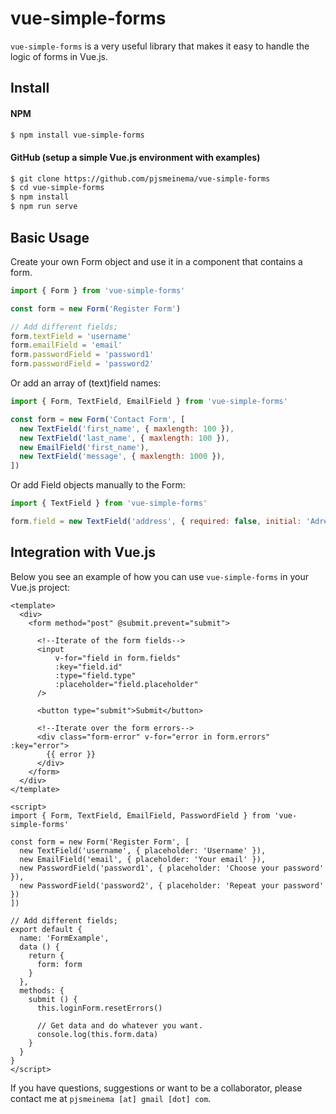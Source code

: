 # vue-simple-forms

`vue-simple-forms` is a very useful library that makes it easy to handle the logic of forms in Vue.js.


## Install

#### NPM

```bash
$ npm install vue-simple-forms
```

#### GitHub (setup a simple Vue.js environment with examples)

```bash
$ git clone https://github.com/pjsmeinema/vue-simple-forms
$ cd vue-simple-forms
$ npm install
$ npm run serve
```

## Basic Usage
Create your own Form object and use it in a component that contains a form.
```javascript
import { Form } from 'vue-simple-forms'

const form = new Form('Register Form')

// Add different fields;
form.textField = 'username'
form.emailField = 'email'
form.passwordField = 'password1'
form.passwordField = 'password2'
```

Or add an array of (text)field names:
```javascript
import { Form, TextField, EmailField } from 'vue-simple-forms'

const form = new Form('Contact Form', [
  new TextField('first_name', { maxlength: 100 }),
  new TextField('last_name', { maxlength: 100 }),
  new EmailField('first_name'),
  new TextField('message', { maxlength: 1000 }),
])
```


Or add Field objects manually to the Form:
```javascript
import { TextField } from 'vue-simple-forms'

form.field = new TextField('address', { required: false, initial: 'Adres 1' })
```


## Integration with Vue.js
Below you see an example of how you can use `vue-simple-forms` in your Vue.js project:

```vue
<template>
  <div>
    <form method="post" @submit.prevent="submit">

      <!--Iterate of the form fields-->
      <input
          v-for="field in form.fields"
          :key="field.id"
          :type="field.type"
          :placeholder="field.placeholder"
      />

      <button type="submit">Submit</button>

      <!--Iterate over the form errors-->
      <div class="form-error" v-for="error in form.errors" :key="error">
        {{ error }}
      </div>
    </form>
  </div>
</template>

<script>
import { Form, TextField, EmailField, PasswordField } from 'vue-simple-forms'

const form = new Form('Register Form', [
  new TextField('username', { placeholder: 'Username' }),
  new EmailField('email', { placeholder: 'Your email' }),
  new PasswordField('password1', { placeholder: 'Choose your password' }),
  new PasswordField('password2', { placeholder: 'Repeat your password' })
])

// Add different fields;
export default {
  name: 'FormExample',
  data () {
    return {
      form: form
    }
  },
  methods: {
    submit () {
      this.loginForm.resetErrors()

      // Get data and do whatever you want.
      console.log(this.form.data)
    }
  }
}
</script>
```

If you have questions, suggestions or want to be a collaborator, please contact me at `pjsmeinema [at] gmail [dot] com`.
